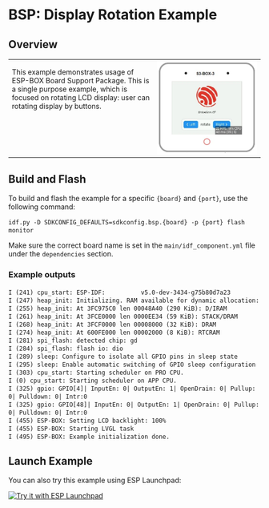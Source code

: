 # BSP: Display Rotation Example

## Overview

<table>
<tr><td valign="top">

This example demonstrates usage of ESP-BOX Board Support Package. This is a single purpose example, which is focused on rotating LCD display: user can rotating display by buttons.

</td><td width="200" valign="top">
  <img src="/examples/display_rotation/doc/pic.webp">
</td></tr>
</table>

## Build and Flash

To build and flash the example for a specific `{board}` and `{port}`, use the following command:

```
idf.py -D SDKCONFIG_DEFAULTS=sdkconfig.bsp.{board} -p {port} flash monitor
```
Make sure the correct board name is set in the `main/idf_component.yml` file under the `dependencies` section.

### Example outputs

```
I (241) cpu_start: ESP-IDF:          v5.0-dev-3434-g75b80d7a23
I (247) heap_init: Initializing. RAM available for dynamic allocation:
I (255) heap_init: At 3FC975C0 len 00048A40 (290 KiB): D/IRAM
I (261) heap_init: At 3FCE0000 len 0000EE34 (59 KiB): STACK/DRAM
I (268) heap_init: At 3FCF0000 len 00008000 (32 KiB): DRAM
I (274) heap_init: At 600FE000 len 00002000 (8 KiB): RTCRAM
I (281) spi_flash: detected chip: gd
I (284) spi_flash: flash io: dio
I (289) sleep: Configure to isolate all GPIO pins in sleep state
I (295) sleep: Enable automatic switching of GPIO sleep configuration
I (303) cpu_start: Starting scheduler on PRO CPU.
I (0) cpu_start: Starting scheduler on APP CPU.
I (325) gpio: GPIO[4]| InputEn: 0| OutputEn: 1| OpenDrain: 0| Pullup: 0| Pulldown: 0| Intr:0
I (325) gpio: GPIO[48]| InputEn: 0| OutputEn: 1| OpenDrain: 0| Pullup: 0| Pulldown: 0| Intr:0
I (455) ESP-BOX: Setting LCD backlight: 100%
I (455) ESP-BOX: Starting LVGL task
I (495) ESP-BOX: Example initialization done.
```

## Launch Example

You can also try this example using ESP Launchpad:

<a href="https://espressif.github.io/esp-launchpad/?flashConfigURL=https://espressif.github.io/esp-bsp/config.toml&app=display_rotation">
    <img alt="Try it with ESP Launchpad" src="https://espressif.github.io/esp-launchpad/assets/try_with_launchpad.png" width="250" height="70">
</a>
